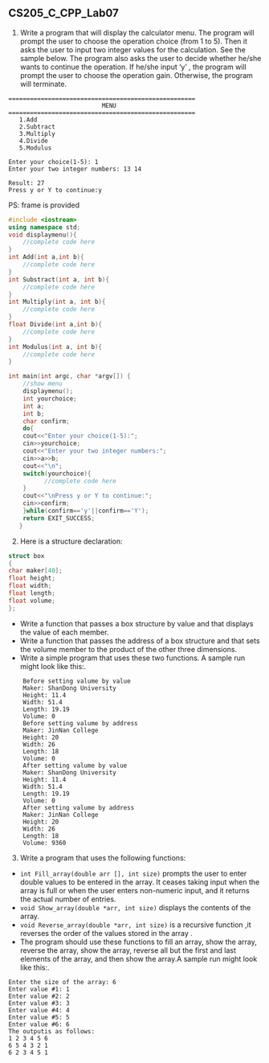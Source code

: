 <!--
 * @Github: https://github.com/Certseeds
 * @Author: nanoseeds
 * @Date: 2020-06-08 09:15:06
 * @LastEditors: nanoseeds
 * @LastEditTime: 2021-06-22 20:27:05
 * @License: CC-BY-NC-SA_V4_0 or any later version 
 -->

## CS205_C_CPP_Lab07

1. Write a program that will display the calculator menu. The program will prompt the user to choose the operation
   choice (from 1 to 5). Then it asks the user to input two integer values for the calculation. See the sample below.
   The program also asks the user to decide whether he/she wants to continue the operation. If he/she input ‘y’ , the
   program will prompt the user to choose the operation gain. Otherwise, the program will terminate.

``` log
====================================================
                          MENU
====================================================
   1.Add
   2.Subtract
   3.Multiply
   4.Divide
   5.Modulus

Enter your choice(1-5): 1
Enter your two integer numbers: 13 14

Result: 27
Press y or Y to continue:y
```

PS: frame is provided

``` cpp
#include <iostream>
using namespace std;
void displaymenu(){
    //complete code here
}
int Add(int a,int b){
    //complete code here
}
int Substract(int a, int b){
    //complete code here
}
int Multiply(int a, int b){
    //complete code here
}
float Divide(int a,int b){
    //complete code here
}
int Modulus(int a, int b){
    //complete code here
}
```

``` cpp
int main(int argc, char *argv[]) {
    //show menu
    displaymenu();
    int yourchoice;
    int a;
    int b;
    char confirm;
    do{
    cout<<"Enter your choice(1-5):";
    cin>>yourchoice;
    cout<<"Enter your two integer numbers:";
    cin>>a>>b;
    cout<<"\n";
    switch(yourchoice){
          //complete code here
    }
    cout<<"\nPress y or Y to continue:";
    cin>>confirm;
    }while(confirm=='y'||confirm=='Y');
    return EXIT_SUCCESS;
   }
```

2. Here is a structure declaration:

``` cpp
struct box
{
char maker[40];
float height;
float width;
float length;
float volume;
};
```

+ Write a function that passes a box structure by value and that displays the value of each member.
+ Write a function that passes the address of a box structure and that sets the volume member to the product of the
  other three dimensions.
+ Write a simple program that uses these two functions. A sample run might look like this:.

``` log
    Before setting valume by value
    Maker: ShanDong University
    Height: 11.4
    Width: 51.4
    Length: 19.19
    Volume: 0
    Before setting valume by address
    Maker: JinNan College
    Height: 20
    Width: 26
    Length: 18
    Volume: 0
    After setting valume by value
    Maker: ShanDong University
    Height: 11.4
    Width: 51.4
    Length: 19.19
    Volume: 0
    After setting valume by address
    Maker: JinNan College
    Height: 20
    Width: 26
    Length: 18
    Volume: 9360
```

3. Write a program that uses the following functions:

+ `int Fill_array(double arr [], int size)` prompts the user to enter double values to be entered in the array. It
  ceases taking input when the array is full or when the user enters non-numeric input, and it returns the actual number
  of entries.
+ `void Show_array(double *arr, int size)` displays the contents of the array.
+ `void Reverse_array(double *arr, int size)` is a recursive function ,it reverses the order of the values stored in the
  array .
+ The program should use these functions to fill an array, show the array, reverse the array, show the array, reverse
  all but the first and last elements of the array, and then show the array.A sample run might look like this:.

``` logs
Enter the size of the array: 6
Enter value #1: 1
Enter value #2: 2
Enter value #3: 3
Enter value #4: 4
Enter value #5: 5
Enter value #6: 6
The outputis as follows:
1 2 3 4 5 6
6 5 4 3 2 1
6 2 3 4 5 1
```
